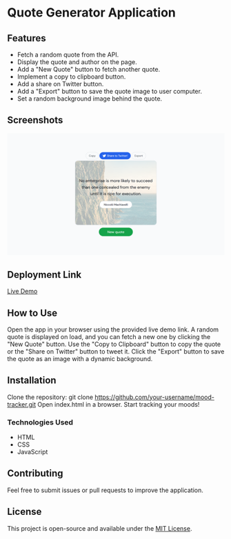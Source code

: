 # Quote Generator Application

## Features

- Fetch a random quote from the API.
- Display the quote and author on the page.
- Add a "New Quote" button to fetch another quote.
- Implement a copy to clipboard button.
- Add a share on Twitter button.
- Add a "Export" button to save the quote image to user computer.
- Set a random background image behind the quote.

## Screenshots
![Quote Generator Thumbnail](image.png)

## Deployment Link
[Live Demo](https://quote-generator-dwcq.onrender.com)

## How to Use
Open the app in your browser using the provided live demo link. A random quote is displayed on load, and you can fetch a new one by clicking the "New Quote" button. Use the "Copy to Clipboard" button to copy the quote or the "Share on Twitter" button to tweet it. Click the "Export" button to save the quote as an image with a dynamic background.

## Installation
Clone the repository:
git clone https://github.com/your-username/mood-tracker.git
Open index.html in a browser.
Start tracking your moods!

### Technologies Used
- HTML
- CSS
- JavaScript

## Contributing
Feel free to submit issues or pull requests to improve the application.

## License
This project is open-source and available under the [MIT License](LICENSE).
